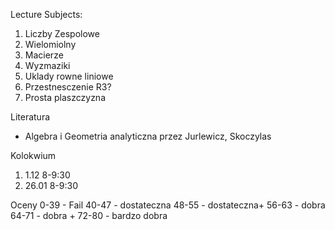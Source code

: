 Lecture Subjects:
1. Liczby Zespolowe
2. Wielomiolny
3. Macierze
4. Wyzmaziki
5. Uklady rowne liniowe
6. Przestnesczenie R3?
7. Prosta plaszczyzna


Literatura
- Algebra i Geometria analyticzna przez Jurlewicz, Skoczylas

Kolokwium
1. 1.12 8-9:30
2. 26.01 8-9:30

Oceny
0-39 - Fail
40-47 - dostateczna
48-55 - dostateczna+
56-63 - dobra
64-71 - dobra +
72-80 - bardzo dobra